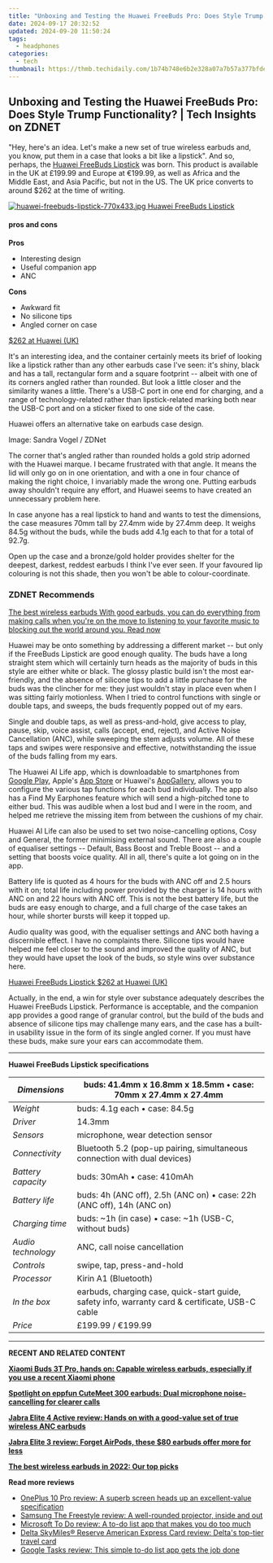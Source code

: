 ```yaml
---
title: "Unboxing and Testing the Huawei FreeBuds Pro: Does Style Trump Functionality? | Tech Insights on ZDNET"
date: 2024-09-17 20:32:52
updated: 2024-09-20 11:50:24
tags:
  - headphones
categories:
  - tech
thumbnail: https://thmb.techidaily.com/1b74b748e6b2e328a07a7b57a377bfde7d1cf69849bc4b8a8c3c123bbebb43d1.jpg
---
```


## Unboxing and Testing the Huawei FreeBuds Pro: Does Style Trump Functionality? | Tech Insights on ZDNET

"Hey, here's an idea. Let's make a new set of true wireless earbuds and, you know, put them in a case that looks a bit like a lipstick". And so, perhaps, the [Huawei FreeBuds Lipstick](https://consumer.huawei.com/uk/headphones/freebuds-lipstick/) was born. This product is available in the UK at £199.99 and Europe at €199.99, as well as Africa and the Middle East, and Asia Pacific, but not in the US. The UK price converts to around $262 at the time of writing. 

[![huawei-freebuds-lipstick-770x433.jpg](https://www.zdnet.com/a/img/2022/04/06/0e2b0d5f-094c-48ad-bdd5-d4dc7cec7216/huawei-freebuds-lipstick-770x433.jpg) Huawei FreeBuds Lipstick](https://consumer.huawei.com/uk/headphones/freebuds-lipstick/buy/) 

#### pros and cons

**Pros** 
* Interesting design
* Useful companion app
* ANC

**Cons** 
* Awkward fit
* No silicone tips
* Angled corner on case

[$262 at Huawei (UK)](https://consumer.huawei.com/uk/headphones/freebuds-lipstick/buy/)

It's an interesting idea, and the container certainly meets its brief of looking like a lipstick rather than any other earbuds case I've seen: it's shiny, black and has a tall, rectangular form and a square footprint -- albeit with one of its corners angled rather than rounded. But look a little closer and the similarity wanes a little. There's a USB-C port in one end for charging, and a range of technology-related rather than lipstick-related marking both near the USB-C port and on a sticker fixed to one side of the case. 

Huawei offers an alternative take on earbuds case design.

Image: Sandra Vogel / ZDNet

The corner that's angled rather than rounded holds a gold strip adorned with the Huawei marque. I became frustrated with that angle. It means the lid will only go on in one orientation, and with a one in four chance of making the right choice, I invariably made the wrong one. Putting earbuds away shouldn't require any effort, and Huawei seems to have created an unnecessary problem here. 

In case anyone has a real lipstick to hand and wants to test the dimensions, the case measures 70mm tall by 27.4mm wide by 27.4mm deep. It weighs 84.5g without the buds, while the buds add 4.1g each to that for a total of 92.7g. 

Open up the case and a bronze/gold holder provides shelter for the deepest, darkest, reddest earbuds I think I've ever seen. If your favoured lip colouring is not this shade, then you won't be able to colour-coordinate. 

### **ZDNET** Recommends

[The best wireless earbuds With good earbuds, you can do everything from making calls when you're on the move to listening to your favorite music to blocking out the world around you.  Read now](https://www.zdnet.com/article/best-wireless-earbuds/)

Huawei may be onto something by addressing a different market -- but only if the FreeBuds Lipstick are good enough quality. The buds have a long straight stem which will certainly turn heads as the majority of buds in this style are either white or black. The glossy plastic build isn't the most ear-friendly, and the absence of silicone tips to add a little purchase for the buds was the clincher for me: they just wouldn't stay in place even when I was sitting fairly motionless. When I tried to control functions with single or double taps, and sweeps, the buds frequently popped out of my ears. 

Single and double taps, as well as press-and-hold, give access to play, pause, skip, voice assist, calls (accept, end, reject), and Active Noise Cancellation (ANC), while sweeping the stem adjusts volume. All of these taps and swipes were responsive and effective, notwithstanding the issue of the buds falling from my ears. 

The Huawei AI Life app, which is downloadable to smartphones from [Google Play](https://play.google.com/store/apps/details?id=com.huaweioverseas.smarthome&hl=en%5FGB&gl=US), Apple's [App Store](https://apps.apple.com/us/app/huawei-ai-life/id1266194141) or Huawei's [AppGallery](https://appgallery.huawei.com/app/C10406921), allows you to configure the various tap functions for each bud individually. The app also has a Find My Earphones feature which will send a high-pitched tone to either bud. This was audible when a lost bud and I were in the room, and helped me retrieve the missing item from between the cushions of my chair. 

Huawei AI Life can also be used to set two noise-cancelling options, Cosy and General, the former minimising external sound. There are also a couple of equaliser settings -- Default, Bass Boost and Treble Boost -- and a setting that boosts voice quality. All in all, there's quite a lot going on in the app. 

Battery life is quoted as 4 hours for the buds with ANC off and 2.5 hours with it on; total life including power provided by the charger is 14 hours with ANC on and 22 hours with ANC off. This is not the best battery life, but the buds are easy enough to charge, and a full charge of the case takes an hour, while shorter bursts will keep it topped up. 

Audio quality was good, with the equaliser settings and ANC both having a discernible effect. I have no complaints there. Silicone tips would have helped me feel closer to the sound and improved the quality of ANC, but they would have upset the look of the buds, so style wins over substance here. 

[Huawei FreeBuds Lipstick $262 at Huawei (UK)](https://consumer.huawei.com/uk/headphones/freebuds-lipstick/buy/)

Actually, in the end, a win for style over substance adequately describes the Huawei FreeBuds Lipstick. Performance is acceptable, and the companion app provides a good range of granular control, but the build of the buds and absence of silicone tips may challenge many ears, and the case has a built-in usability issue in the form of its single angled corner. If you must have these buds, make sure your ears can accommodate them. 

---

**Huawei FreeBuds Lipstick specifications**

| _Dimensions_       | buds: 41.4mm x 16.8mm x 18.5mm • case: 70mm x 27.4mm x 27.4mm                                    |
| ------------------ | ------------------------------------------------------------------------------------------------ |
| _Weight_           | buds: 4.1g each • case: 84.5g                                                                    |
| _Driver_           | 14.3mm                                                                                           |
| _Sensors_          | microphone, wear detection sensor                                                                |
| _Connectivity_     | Bluetooth 5.2 (pop-up pairing, simultaneous connection with dual devices)                        |
| _Battery capacity_ | buds: 30mAh • case: 410mAh                                                                       |
| _Battery life_     | buds: 4h (ANC off), 2.5h (ANC on) • case: 22h (ANC off), 14h (ANC on)                            |
| _Charging time_    | buds: \~1h (in case) • case: \~1h (USB-C, without buds)                                          |
| _Audio technology_ | ANC, call noise cancellation                                                                     |
| _Controls_         | swipe, tap, press-and-hold                                                                       |
| _Processor_        | Kirin A1 (Bluetooth)                                                                             |
| _In the box_       | earbuds, charging case, quick-start guide, safety info, warranty card & certificate, USB-C cable |
| _Price_            | £199.99 / €199.99                                                                                |

---

**RECENT AND RELATED CONTENT**

[**Xiaomi Buds 3T Pro, hands on: Capable wireless earbuds, especially if you use a recent Xiaomi phone**](https://www.zdnet.com/article/xiaomi-buds-3t-pro-hands-on/)

[**Spotlight on eppfun CuteMeet 300 earbuds: Dual microphone noise-cancelling for clearer calls**](https://www.zdnet.com/article/spotlight-on-eppfun-cutemeet-300-earbuds-dual-microphone-noise-cancelling-for-clearer-calls-and-audio/)

[**Jabra Elite 4 Active review: Hands on with a good-value set of true wireless ANC earbuds**](https://www.zdnet.com/article/jabra-elite-4-active-review/)

[**Jabra Elite 3 review: Forget AirPods, these $80 earbuds offer more for less**](https://www.zdnet.com/product/jabra-elite-3-true-wireless-earphones-with-mic/)

[**The best wireless earbuds in 2022: Our top picks**](https://www.zdnet.com/article/best-wireless-earbuds/)

**Read more reviews**

* [OnePlus 10 Pro review: A superb screen heads up an excellent-value specification](https://www.zdnet.com/article/oneplus-10-pro-review/)
* [Samsung The Freestyle review: A well-rounded projector, inside and out](https://www.zdnet.com/home-and-office/home-entertainment/samsung-the-freestyle-review/)
* [Microsoft To Do review: A to-do list app that makes you do too much](https://www.zdnet.com/article/microsoft-to-do-review/)
* [Delta SkyMiles® Reserve American Express Card review: Delta's top-tier travel card](https://www.zdnet.com/finance/credit-cards/delta-skymilesr-reserve-american-express-card-review/)
* [Google Tasks review: This simple to-do list app gets the job done](https://www.zdnet.com/article/google-tasks-review/)

<ins class="adsbygoogle"
     style="display:block"
     data-ad-format="autorelaxed"
     data-ad-client="ca-pub-7571918770474297"
     data-ad-slot="1223367746"></ins>



<ins class="adsbygoogle"
     style="display:block"
     data-ad-client="ca-pub-7571918770474297"
     data-ad-slot="8358498916"
     data-ad-format="auto"
     data-full-width-responsive="true"></ins>
